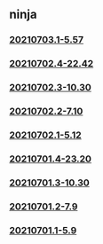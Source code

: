 ## ninja

### [20210703.1-5.57](20210703.1-5.57/index.md)
### [20210702.4-22.42](20210702.4-22.42/index.md)
### [20210702.3-10.30](20210702.3-10.30/index.md)
### [20210702.2-7.10](20210702.2-7.10/index.md)
### [20210702.1-5.12](20210702.1-5.12/index.md)
### [20210701.4-23.20](20210701.4-23.20/index.md)
### [20210701.3-10.30](20210701.3-10.30/index.md)
### [20210701.2-7.9](20210701.2-7.9/index.md)
### [20210701.1-5.9](20210701.1-5.9/index.md)

